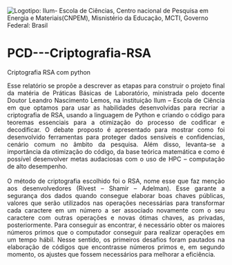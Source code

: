 ![Logotipo: Ilum- Escola de Ciências, Centro nacional de Pesquisa em Energia e Materiais(CNPEM), Misnistério da Educação, MCTI, Governo Federal: Brasil](https://github.com/MEmilyGomes/PCD---Criptografia-RSA/assets/172424897/8ab16e3d-9b90-4e14-b4ae-af54178c31fd) 

# PCD---Criptografia-RSA
Criptografia RSA com python

<div align="justify">
Esse relatório se propõe a descrever as etapas para construir o projeto final da matéria de Práticas Básicas de Laboratório, ministrada pelo docente Doutor Leandro Nascimento Lemos, na instituição Ilum – Escola de Ciência em que optamos para usar as habilidades desenvolvidas para recriar a criptografia de RSA, usando a linguagem de Python e criando o código para teoremas essenciais para a otimização do processo de codificar e decodificar. O debate proposto é apresentado para mostrar como foi desenvolvido ferramentas para proteger dados sensíveis e confidencias, cenário comum no âmbito da pesquisa. Além disso, levanta-se a importância da otimização do código, da base teórica matemática e como é possível desenvolver metas audaciosas com o uso de HPC – computação de alto desempenho. 
<br><br>
O método de criptografia escolhido foi o RSA, nome esse que faz menção aos desenvolvedores (Rivest – Shamir – Adelman). Esse garante a segurança dos dados quando consegue elaborar boas chaves públicas, valores que serão utilizados nas operações necessárias para transformar cada caractere em um número a ser associado novamente com o seu caractere com outras operações e novas ótimas chaves, as privadas, posteriormente. Para conseguir as encontrar, é necessário obter os maiores números primos que o computador conseguir para realizar operações em um tempo hábil. Nesse sentido, os primeiros desafios foram pautados na elaboração de códigos que encontrasse números primos e, em segundo momento, os ajustes que fossem necessários para melhorar a eficiência.

</p>
